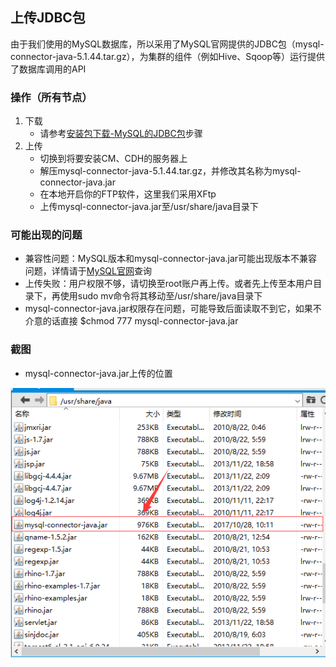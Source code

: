 ## 上传JDBC包
由于我们使用的MySQL数据库，所以采用了MySQL官网提供的JDBC包（mysql-connector-java-5.1.44.tar.gz），为集群的组件（例如Hive、Sqoop等）运行提供了数据库调用的API

### 操作（所有节点）
1. 下载
	- 请参考[安装包下载-MySQL的JDBC包](../../download/MySQL_JDBC_download/MySQL_JDBC_download.md)步骤
2. 上传
	- 切换到将要安装CM、CDH的服务器上 
	- 解压mysql-connector-java-5.1.44.tar.gz，并修改其名称为mysql-connector-java.jar
	- 在本地开启你的FTP软件，这里我们采用XFtp
	- 上传mysql-connector-java.jar至/usr/share/java目录下

### 可能出现的问题
- 兼容性问题：MySQL版本和mysql-connector-java.jar可能出现版本不兼容问题，详情请于[MySQL官网](https://www.mysql.com/)查询
- 上传失败：用户权限不够，请切换至root账户再上传。或者先上传至本用户目录下，再使用sudo mv命令将其移动至/usr/share/java目录下
- mysql-connector-java.jar权限存在问题，可能导致后面读取不到它，如果不介意的话直接 $chmod 777 mysql-connector-java.jar

### 截图
- mysql-connector-java.jar上传的位置

![上传位置截图](./JDBC.png)
